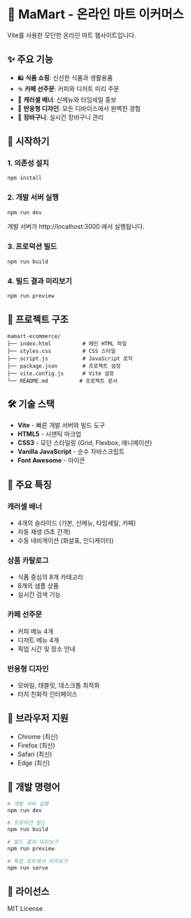 # 🛒 MaMart - 온라인 마트 이커머스

Vite를 사용한 모던한 온라인 마트 웹사이트입니다.

## ✨ 주요 기능

- 🛍️ **식품 쇼핑**: 신선한 식품과 생활용품
- ☕ **카페 선주문**: 커피와 디저트 미리 주문
- 🎠 **캐러셀 배너**: 신메뉴와 타임세일 홍보
- 📱 **반응형 디자인**: 모든 디바이스에서 완벽한 경험
- 🛒 **장바구니**: 실시간 장바구니 관리

## 🚀 시작하기

### 1. 의존성 설치
```bash
npm install
```

### 2. 개발 서버 실행
```bash
npm run dev
```
개발 서버가 http://localhost:3000 에서 실행됩니다.

### 3. 프로덕션 빌드
```bash
npm run build
```

### 4. 빌드 결과 미리보기
```bash
npm run preview
```

## 📁 프로젝트 구조

```
mamart-ecommerce/
├── index.html          # 메인 HTML 파일
├── styles.css          # CSS 스타일
├── script.js           # JavaScript 로직
├── package.json        # 프로젝트 설정
├── vite.config.js      # Vite 설정
└── README.md          # 프로젝트 문서
```

## 🛠️ 기술 스택

- **Vite** - 빠른 개발 서버와 빌드 도구
- **HTML5** - 시맨틱 마크업
- **CSS3** - 모던 스타일링 (Grid, Flexbox, 애니메이션)
- **Vanilla JavaScript** - 순수 자바스크립트
- **Font Awesome** - 아이콘

## 🎨 주요 특징

### 캐러셀 배너
- 4개의 슬라이드 (기본, 신메뉴, 타임세일, 카페)
- 자동 재생 (5초 간격)
- 수동 네비게이션 (화살표, 인디케이터)

### 상품 카탈로그
- 식품 중심의 8개 카테고리
- 8개의 샘플 상품
- 실시간 검색 기능

### 카페 선주문
- 커피 메뉴 4개
- 디저트 메뉴 4개
- 픽업 시간 및 장소 안내

### 반응형 디자인
- 모바일, 태블릿, 데스크톱 최적화
- 터치 친화적 인터페이스

## 📱 브라우저 지원

- Chrome (최신)
- Firefox (최신)
- Safari (최신)
- Edge (최신)

## 🔧 개발 명령어

```bash
# 개발 서버 실행
npm run dev

# 프로덕션 빌드
npm run build

# 빌드 결과 미리보기
npm run preview

# 특정 포트에서 미리보기
npm run serve
```

## 📄 라이선스

MIT License


